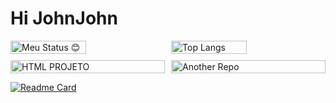 # Hi JohnJohn

<div style="display: flex; flex-wrap: wrap; justify-content: space-between;">
  <img src="https://github-readme-stats.vercel.app/api?username=JohnJohn081&show_icons=true&theme=github_dark" alt="Meu Status 😊" style="width: 49%;"/>
  <img src="https://github-readme-stats.vercel.app/api/top-langs/?username=JohnJohn081&hide=css,glsl&layout=compact&theme=github_dark" alt="Top Langs" style="width: 49%;"/>
</div>

<div style="display: flex; flex-wrap: wrap; justify-content: space-between; margin-top: 10px;">
  <a href="https://github.com/JohnJohn081/HTML-PROJETO" style="width: 49%;">
    <img src="https://github-readme-stats.vercel.app/api/pin/?username=JohnJohn081&repo=HTML-PROJETO&theme=github_dark" alt="HTML PROJETO" style="width: 100%;"/>
  </a>
  <a href="https://github.com/JohnJohn081/another-repo" style="width: 49%;">
    <img src="https://github-readme-stats.vercel.app/api/pin/?username=JohnJohn081&repo=another-repo&theme=github_dark" alt="Another Repo" style="width: 100%;"/>
  </a>
</div>

[![Readme Card](https://github-readme-stats.vercel.app/api/pin/?username=JohnJohn081&repo=HTML-PROJETO&theme=algolia)](https://github.com/JohnJohn081/HTML-PROJETO)

